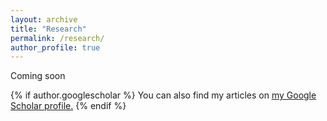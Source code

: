 ```yaml
---
layout: archive
title: "Research"
permalink: /research/
author_profile: true
---
```


Coming soon

{% if author.googlescholar %}
  You can also find my articles on <u><a href="{{author.googlescholar}}">my Google Scholar profile</a>.</u>
{% endif %}

<!-- {% include base_path %} -->

<!-- {% for post in site.research reversed %}
  {% include archive-single.html %}
{% endfor %}
 -->
